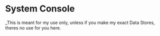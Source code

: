 # System Console

_This is meant for my use only, unless if you make my exact Data Stores, theres no use for you here.
